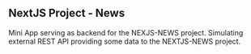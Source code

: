 ## NextJS Project - News

Mini App serving as backend for the NEXJS-NEWS project.
Simulating external REST API providing some data to the NEXTJS-NEWS project.